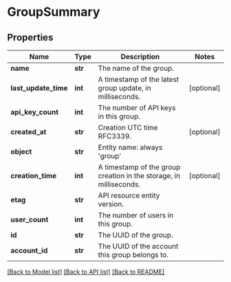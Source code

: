 # GroupSummary

## Properties
Name | Type | Description | Notes
------------ | ------------- | ------------- | -------------
**name** | **str** | The name of the group. | 
**last_update_time** | **int** | A timestamp of the latest group update, in milliseconds. | [optional] 
**api_key_count** | **int** | The number of API keys in this group. | 
**created_at** | **str** | Creation UTC time RFC3339. | [optional] 
**object** | **str** | Entity name: always &#39;group&#39; | 
**creation_time** | **int** | A timestamp of the group creation in the storage, in milliseconds. | [optional] 
**etag** | **str** | API resource entity version. | 
**user_count** | **int** | The number of users in this group. | 
**id** | **str** | The UUID of the group. | 
**account_id** | **str** | The UUID of the account this group belongs to. | 

[[Back to Model list]](../README.md#documentation-for-models) [[Back to API list]](../README.md#documentation-for-api-endpoints) [[Back to README]](../README.md)


